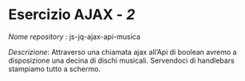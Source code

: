 # Esercizio AJAX - *2*

*Nome repository* : js-jq-ajax-api-musica

*Descrizione*:
Attraverso una chiamata ajax all’Api di boolean avremo a disposizione una decina di dischi musicali. 
Servendoci di handlebars stampiamo tutto a schermo.

